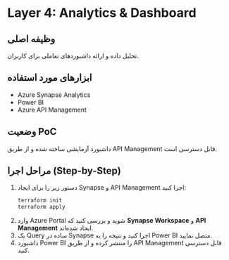 # Layer 4: Analytics & Dashboard

## وظیفه اصلی
تحلیل داده و ارائه داشبوردهای تعاملی برای کاربران.

## ابزارهای مورد استفاده
- Azure Synapse Analytics  
- Power BI  
- Azure API Management

## وضعیت PoC
داشبورد آزمایشی ساخته شده و از طریق API Management قابل دسترسی است.


## مراحل اجرا (Step-by-Step)
1. دستور زیر را برای ایجاد Synapse و API Management اجرا کنید:
   ```bash
   terraform init
   terraform apply
   ```
2. وارد Azure Portal شوید و بررسی کنید که **Synapse Workspace** و **API Management** ایجاد شده‌اند.
3. یک Query ساده در Synapse اجرا کنید و نتیجه را به Power BI متصل نمایید.
4. داشبورد Power BI را منتشر کرده و از طریق API Management قابل دسترسی کنید.
